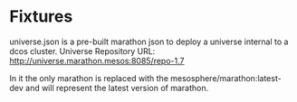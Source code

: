 # Fixtures

universe.json is a pre-built marathon json to deploy a universe internal to a dcos cluster.
  Universe Repository URL:  http://universe.marathon.mesos:8085/repo-1.7

  In it the only marathon is replaced with the mesosphere/marathon:latest-dev and will
  represent the latest version of marathon.


